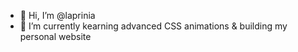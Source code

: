 - 👋 Hi, I’m @laprinia
- 🌱 I’m currently kearning advanced CSS animations & building my personal website

